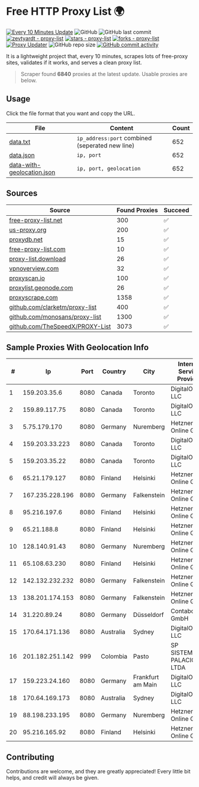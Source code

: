 
# Free HTTP Proxy List 🌍

[![Every 10 Minutes Update](https://github.com/mertguvencli/http-proxy-list/actions/workflows/main.yml/badge.svg?branch=main)](https://github.com/mertguvencli/http-proxy-list/actions/workflows/main.yml)
![GitHub](https://img.shields.io/github/license/mertguvencli/http-proxy-list)
![GitHub last commit](https://img.shields.io/github/last-commit/mertguvencli/http-proxy-list)
[![zevtyardt - proxy-list](https://img.shields.io/static/v1?label=zevtyardt&message=proxy-list&color=blue&logo=github)](https://github.com/zevtyardt/proxy-list "Go to GitHub repo")
[![stars - proxy-list](https://img.shields.io/github/stars/zevtyardt/proxy-list?style=social)](https://github.com/zevtyardt/proxy-list)
[![forks - proxy-list](https://img.shields.io/github/forks/zevtyardt/proxy-list?style=social)](https://github.com/zevtyardt/proxy-list)
[![Proxy Updater](https://github.com/zevtyardt/proxy-list/workflows/Proxy%20Updater/badge.svg)](https://github.com/zevtyardt/proxy-list/actions?query=workflow:"Proxy+Updater")
![GitHub repo size](https://img.shields.io/github/repo-size/zevtyardt/proxy-list)
[![GitHub commit activity](https://img.shields.io/github/commit-activity/m/zevtyardt/proxy-list?logo=commits)](https://github.com/zevtyardt/proxy-list/commits/main)

It is a lightweight project that, every 10 minutes, scrapes lots of free-proxy sites, validates if it works, and serves a clean proxy list.

> Scraper found **6840** proxies at the latest update. Usable proxies are below.

## Usage

Click the file format that you want and copy the URL.

|File|Content|Count|
|----|-------|-----|
|[data.txt](https://raw.githubusercontent.com/mertguvencli/http-proxy-list/main/proxy-list/data.txt)|`ip_address:port` combined (seperated new line)|652|
|[data.json](https://raw.githubusercontent.com/mertguvencli/http-proxy-list/main/proxy-list/data.json)|`ip, port`|652|
|[data-with-geolocation.json](https://raw.githubusercontent.com/mertguvencli/http-proxy-list/main/proxy-list/data-with-geolocation.json)|`ip, port, geolocation`|652|

## Sources

|Source|Found Proxies|Succeed|
|------|-------------|-------|
|[free-proxy-list.net](https://free-proxy-list.net)|300|✅|
|[us-proxy.org](https://www.us-proxy.org)|200|✅|
|[proxydb.net](http://proxydb.net)|15|✅|
|[free-proxy-list.com](https://free-proxy-list.com/?page=&port=&type%5B%5D=http&type%5B%5D=https&up_time=0&search=Search)|10|✅|
|[proxy-list.download](https://www.proxy-list.download/HTTP)|26|✅|
|[vpnoverview.com](https://vpnoverview.com/privacy/anonymous-browsing/free-proxy-servers)|32|✅|
|[proxyscan.io](https://www.proxyscan.io)|100|✅|
|[proxylist.geonode.com](https://proxylist.geonode.com/api/proxy-list?limit=300&page=1&sort_by=lastChecked&sort_type=desc&protocols=http,https)|26|✅|
|[proxyscrape.com](https://api.proxyscrape.com/v2/?request=displayproxies&protocol=http&timeout=10000&country=all&ssl=all&anonymity=all)|1358|✅|
|[github.com/clarketm/proxy-list](https://raw.githubusercontent.com/clarketm/proxy-list/master/proxy-list-raw.txt)|400|✅|
|[github.com/monosans/proxy-list](https://raw.githubusercontent.com/monosans/proxy-list/main/proxies/http.txt)|1300|✅|
|[github.com/TheSpeedX/PROXY-List](https://raw.githubusercontent.com/TheSpeedX/PROXY-List/master/http.txt)|3073|✅|


## Sample Proxies With Geolocation Info

|#|Ip|Port|Country|City|Internet Service Provider|
|-|--|----|-------|----|-------------------------|
|1|159.203.35.6|8080|Canada|Toronto|DigitalOcean, LLC|
|2|159.89.117.75|8080|Canada|Toronto|DigitalOcean, LLC|
|3|5.75.179.170|8080|Germany|Nuremberg|Hetzner Online GmbH|
|4|159.203.33.223|8080|Canada|Toronto|DigitalOcean, LLC|
|5|159.203.35.22|8080|Canada|Toronto|DigitalOcean, LLC|
|6|65.21.179.127|8080|Finland|Helsinki|Hetzner Online GmbH|
|7|167.235.228.196|8080|Germany|Falkenstein|Hetzner Online GmbH|
|8|95.216.197.6|8080|Finland|Helsinki|Hetzner Online GmbH|
|9|65.21.188.8|8080|Finland|Helsinki|Hetzner Online GmbH|
|10|128.140.91.43|8080|Germany|Nuremberg|Hetzner Online GmbH|
|11|65.108.63.230|8080|Finland|Helsinki|Hetzner Online GmbH|
|12|142.132.232.232|8080|Germany|Falkenstein|Hetzner Online GmbH|
|13|138.201.174.153|8080|Germany|Falkenstein|Hetzner Online GmbH|
|14|31.220.89.24|8080|Germany|Düsseldorf|Contabo GmbH|
|15|170.64.171.136|8080|Australia|Sydney|DigitalOcean, LLC|
|16|201.182.251.142|999|Colombia|Pasto|SP SISTEMAS PALACIOS LTDA|
|17|159.223.24.160|8080|Germany|Frankfurt am Main|DigitalOcean, LLC|
|18|170.64.169.173|8080|Australia|Sydney|DigitalOcean, LLC|
|19|88.198.233.195|8080|Germany|Nuremberg|Hetzner Online GmbH|
|20|95.216.165.92|8080|Finland|Helsinki|Hetzner Online GmbH|



## Contributing

Contributions are welcome, and they are greatly appreciated! Every
little bit helps, and credit will always be given.

